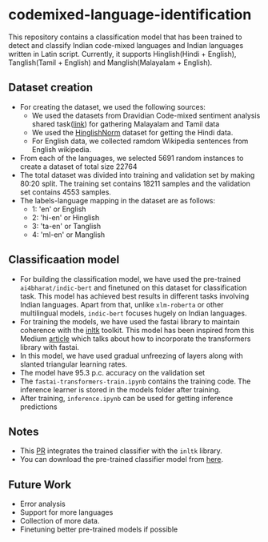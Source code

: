 # codemixed-language-identification

This repository contains a classification model that has been trained to detect and classify Indian code-mixed languages and Indian languages written in Latin script. Currently, it supports Hinglish(Hindi + English), Tanglish(Tamil + English) and Manglish(Malayalam + English).

## Dataset creation

- For creating the dataset, we used the following sources:
  - We used the datasets from Dravidian Code-mixed sentiment analysis shared task([link](https://dravidian-codemix.github.io/2020/datasets.html)) for gathering Malayalam and Tamil data
  - We used the [HinglishNorm](https://github.com/piyushmakhija5/hinglishNorm) dataset for getting the Hindi data.
  - For English data, we collected ramdom Wikipedia sentences from English wikipedia.
- From each of the languages, we selected 5691 random instances to create a dataset of total size 22764
- The total dataset was divided into training and validation set by making 80:20 split. The training set contains 18211 samples and the validation set contains 4553 samples.
- The labels-language mapping in the dataset are as follows:
  - 1: 'en' or English
  - 2: 'hi-en' or Hinglish
  - 3: 'ta-en' or Tanglish
  - 4: 'ml-en' or Manglish

## Classificaation model
- For building the classification model, we have used the pre-trained `ai4bharat/indic-bert` and finetuned on this dataset for classification task. This model has achieved best results in different tasks involving Indian languages. Apart from that, unlike `xlm-roberta` or other multilingual models, `indic-bert` focuses hugely on Indian languages.
- For training the models, we have used the fastai library to maintain coherence with the [inltk]() toolkit. This model has been inspired from this Medium [article](https://towardsdatascience.com/fastai-with-transformers-bert-roberta-xlnet-xlm-distilbert-4f41ee18ecb2) which talks about how to incorporate the transformers library with fastai. 
- In this model, we have used gradual unfreezing of layers along with slanted triangular learning rates.
- The model have 95.3 p.c. accuracy on the validation set
- The `fastai-transformers-train.ipynb` contains the training code. The inference learner is stored in the models folder after training.
- After training, `inference.ipynb` can be used for getting inference predictions

## Notes
- This [PR](https://github.com/goru001/inltk/pull/77) integrates the trained classifier with the `inltk` library.
- You can download the pre-trained classifier model from [here](https://www.dropbox.com/s/tlhnkbqffqb832a/export.pkl).

## Future Work
- Error analysis
- Support for more languages
- Collection of more data.
- Finetuning better pre-trained models if possible
